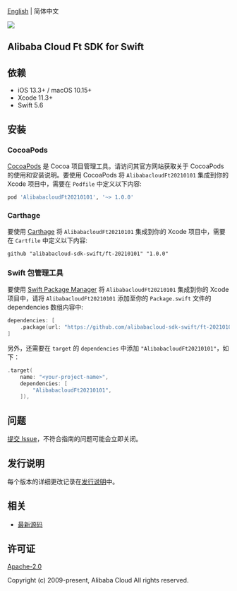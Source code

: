 [English](README.md) | 简体中文

![](https://aliyunsdk-pages.alicdn.com/icons/AlibabaCloud.svg)

## Alibaba Cloud Ft SDK for Swift

## 依赖

- iOS 13.3+ / macOS 10.15+
- Xcode 11.3+
- Swift 5.6

## 安装

### CocoaPods

[CocoaPods](https://cocoapods.org) 是 Cocoa 项目管理工具。请访问其官方网站获取关于 CocoaPods 的使用和安装说明。要使用 CocoaPods 将 `AlibabacloudFt20210101` 集成到你的 Xcode 项目中，需要在 `Podfile` 中定义以下内容:

```ruby
pod 'AlibabacloudFt20210101', '~> 1.0.0'
```

### Carthage

要使用 [Carthage](https://github.com/Carthage/Carthage) 将 `AlibabacloudFt20210101` 集成到你的 Xcode 项目中，需要在 `Cartfile` 中定义以下内容:

```ogdl
github "alibabacloud-sdk-swift/ft-20210101" "1.0.0"
```

### Swift 包管理工具

要使用 [Swift Package Manager](https://swift.org/package-manager/) 将 `AlibabacloudFt20210101` 集成到你的 Xcode 项目中，请将 `AlibabacloudFt20210101` 添加至你的 `Package.swift` 文件的 dependencies 数组内容中:

```swift
dependencies: [
    .package(url: "https://github.com/alibabacloud-sdk-swift/ft-20210101.git", from: "1.0.0")
]
```

另外，还需要在 `target` 的 `dependencies` 中添加 `"AlibabacloudFt20210101"`，如下：

```swift
.target(
    name: "<your-project-name>",
    dependencies: [
        "AlibabacloudFt20210101",
    ]),
```

## 问题

[提交 Issue](https://github.com/alibabacloud-sdk-swift/ft-20210101/issues/new)，不符合指南的问题可能会立即关闭。

## 发行说明

每个版本的详细更改记录在[发行说明](./ChangeLog.txt)中。

## 相关

* [最新源码](https://github.com/alibabacloud-sdk-swift/ft-20210101)

## 许可证

[Apache-2.0](http://www.apache.org/licenses/LICENSE-2.0)

Copyright (c) 2009-present, Alibaba Cloud All rights reserved.
